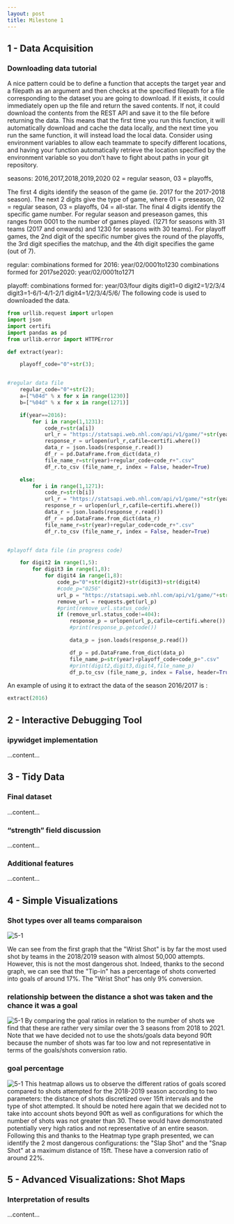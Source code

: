 ```yaml
---
layout: post
title: Milestone 1
---
```


## 1 - Data Acquisition

### Downloading data tutorial
A nice pattern could be to define a function that accepts the target year and a filepath as an argument and then checks at the specified filepath for a file corresponding to the dataset you are going to download. If it exists, it could immediately open up the file and return the saved contents. If not, it could download the contents from the REST API and save it to the file before returning the data. This means that the first time you run this function, it will automatically download and cache the data locally, and the next time you run the same function, it will instead load the local data. Consider using environment variables to allow each teammate to specify different locations, and having your function automatically retrieve the location specified by the environment variable so you don’t have to fight about paths in your git repository.

seasons: 2016,2017,2018,2019,2020 02 = regular season, 03 = playoffs,

The first 4 digits identify the season of the game (ie. 2017 for the 2017-2018 season). The next 2 digits give the type of game, where 01 = preseason, 02 = regular season, 03 = playoffs, 04 = all-star. The final 4 digits identify the specific game number. For regular season and preseason games, this ranges from 0001 to the number of games played. (1271 for seasons with 31 teams (2017 and onwards) and 1230 for seasons with 30 teams). For playoff games, the 2nd digit of the specific number gives the round of the playoffs, the 3rd digit specifies the matchup, and the 4th digit specifies the game (out of 7).

regular: combinations formed for 2016: year/02/0001to1230 combinations formed for 2017se2020: year/02/0001to1271

playoff: combinations formed for: year/03/four digits digit1=0 digit2=1/2/3/4 digit3=1-6/1-4/1-2/1 digit4=1/2/3/4/5/6/
The following code is used to downloaded the data.

```python
from urllib.request import urlopen
import json
import certifi
import pandas as pd
from urllib.error import HTTPError

def extract(year):

    playoff_code="0"+str(3);


#regular data file
    regular_code="0"+str(2);
    a=["%04d" % x for x in range(1230)]
    b=["%04d" % x for x in range(1271)]

    if(year==2016):
        for i in range(1,1231):
            code_r=str(a[i])
            url_r = "https://statsapi.web.nhl.com/api/v1/game/"+str(year)+regular_code+code_r+"/feed/live/"
            response_r = urlopen(url_r,cafile=certifi.where())
            data_r = json.loads(response_r.read())
            df_r = pd.DataFrame.from_dict(data_r)
            file_name_r=str(year)+regular_code+code_r+".csv"
            df_r.to_csv (file_name_r, index = False, header=True)

    else:
        for i in range(1,1271):
            code_r=str(b[i])
            url_r = "https://statsapi.web.nhl.com/api/v1/game/"+str(year)+regular_code+code_r+"/feed/live/"
            response_r = urlopen(url_r,cafile=certifi.where())
            data_r = json.loads(response_r.read())
            df_r = pd.DataFrame.from_dict(data_r)
            file_name_r=str(year)+regular_code+code_r+".csv"
            df_r.to_csv (file_name_r, index = False, header=True)


#playoff data file (in progress code)

    for digit2 in range(1,5):
        for digit3 in range(1,8):
            for digit4 in range(1,8):
                code_p="0"+str(digit2)+str(digit3)+str(digit4)
                #code_p="0256"
                url_p = "https://statsapi.web.nhl.com/api/v1/game/"+str(year)+playoff_code+code_p+"/feed/live/"
                remove_url = requests.get(url_p)
                #print(remove_url.status_code)
                if (remove_url.status_code!=404):
                    response_p = urlopen(url_p,cafile=certifi.where())
                    #print(response_p.getcode())

                    data_p = json.loads(response_p.read())

                    df_p = pd.DataFrame.from_dict(data_p)
                    file_name_p=str(year)+playoff_code+code_p+".csv"
                    #print(digit2,digit3,digit4,file_name_p)
                    df_p.to_csv (file_name_p, index = False, header=True)
```

An example of using it to extract the data of the season 2016/2017 is :
```python
extract(2016)
```
## 2 - Interactive Debugging Tool
### ipywidget implementation
...content...

## 3 - Tidy Data
### Final dataset
...content...
###  “strength” field discussion
...content...
### Additional features
...content...

## 4 - Simple Visualizations
### Shot types over all teams comparaison
![5-1](/assets/plot1.png)


We can see from the first graph that the "Wrist Shot" is by far
the most used shot by teams in the 2018/2019 season with almost 50,000 attempts.
However, this is not the most dangerous shot. Indeed, thanks to the second graph,
we can see that the "Tip-in" has a percentage of shots converted into goals of around 17%.
The "Wrist Shot" has only 9% conversion.
### relationship between the distance a shot was taken and the chance it was a goal
![5-1](/assets/plot2.png)
By comparing the goal ratios in relation to the number of shots we find that these are rather very similar over the 3 seasons from 2018 to 2021. Note that we have decided not to use the shots/goals data beyond 90ft because the number of shots was far too low and not representative in terms of the goals/shots conversion ratio.
### goal percentage
![5-1](/assets/plot3.png)
This heatmap allows us to observe the different ratios of goals scored compared to shots attempted for the 2018-2019 season according to two parameters: the distance of shots discretized over 15ft intervals and the type of shot attempted. It should be noted here again that we decided not to take into account shots beyond 90ft as well as configurations for which the number of shots was not greater than 30. These would have demonstrated potentially very high ratios and not representative of an entire season. Following this and thanks to the Heatmap type graph presented, we can identify the 2 most dangerous configurations: the "Slap Shot" and the "Snap Shot" at a maximum distance of 15ft. These have a conversion ratio of around 22%.
## 5 - Advanced Visualizations: Shot Maps
### Interpretation of results
...content...


